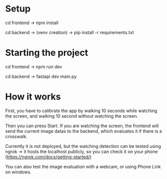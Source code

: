 # Setup
cd frontend -> npm install

cd backend -> (venv creation) -> pip install -r requirements.txt

# Starting the project
cd frontend -> npm run dev

cd backend -> fastapi dev main.py

# How it works
First, you have to calibrate the app by walking 10 seconds while watching the screen, and walking 10 second without watching the screen.

Then you can press Start. If you are watching the screen, the frontend will send the current image datas to the backend, which evaluates it if there is a crosswalk.

Currently it is not deployed, but the watching detection can be tested using ngrok -> it hosts the localhost publicly, so you can check it on your phone (https://ngrok.com/docs/getting-started/)

You can also test the image evaluation with a webcam, or using Phone Link on windows.


